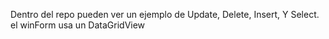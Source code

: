 Dentro del repo pueden ver un ejemplo de Update, Delete, Insert, Y Select. 
el winForm usa un DataGridView 
